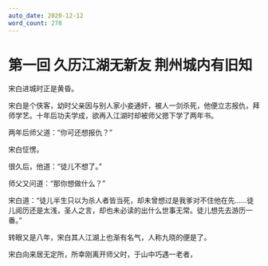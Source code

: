 ```yaml
---
auto_date: 2020-12-12
word_count: 278
---
```


# 第一回 久历江湖无新友 荆州城内有旧知

宋白进城时正是黄昏。

宋白是个侠客，幼时父亲因与别人家小妾通奸，被人一剑杀死，他便立志报仇，拜师学艺。十年后功夫学成，欲再入江湖时却被师父摁下学了两年书。

两年后师父道：“你可还想报仇？”

宋白怔愣。

很久后，他道：“徒儿不想了。”

师父又问道：“那你想做什么？”

宋白道：“徒儿半生只以为杀人者皆当死，却未曾想过是我爹对不住他在先……徒儿阅历还是太浅，圣人之言，却也未必读的出什么世事无常。徒儿想先去游历一番。”

转眼又是八年，宋白其人江湖上也渐有名气，人称九晓的便是了。

宋白向来居无定所，所幸刚离开师父时，于山中巧遇一老者，
